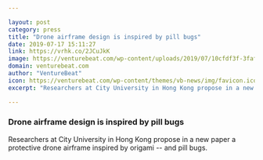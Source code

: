 ```yaml
---

layout: post
category: press
title: "Drone airframe design is inspired by pill bugs"
date: 2019-07-17 15:11:27
link: https://vrhk.co/2JCuJkK
image: https://venturebeat.com/wp-content/uploads/2019/07/10cfdf3f-3faf-45a3-b1e4-ec3e5c802a59.png?w=1200&strip=all
domain: venturebeat.com
author: "VentureBeat"
icon: https://venturebeat.com/wp-content/themes/vb-news/img/favicon.ico
excerpt: "Researchers at City University in Hong Kong propose in a new paper a protective drone airframe inspired by origami -- and pill bugs."

---
```


### Drone airframe design is inspired by pill bugs

Researchers at City University in Hong Kong propose in a new paper a protective drone airframe inspired by origami -- and pill bugs.